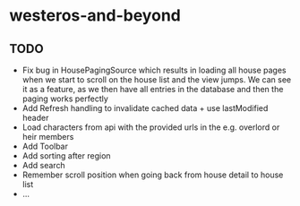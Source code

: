 # westeros-and-beyond
## TODO
* Fix bug in HousePagingSource which results in loading all house pages when we 
start to scroll on the house list and the view jumps. We can see it as a feature, 
as we then have all entries in the database and then the paging works perfectly 
* Add Refresh handling to invalidate cached data + use lastModified header
* Load characters from api with the provided urls in the e.g. overlord or heir members
* Add Toolbar
* Add sorting after region
* Add search
* Remember scroll position when going back from house detail to house list
* ... 